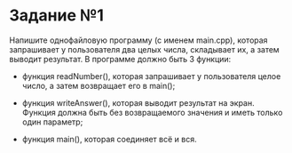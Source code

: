 # Задание №1

Напишите однофайловую программу (с именем main.cpp), которая запрашивает у пользователя два целых числа, складывает их, а затем выводит результат. В программе должно быть 3 функции:

- функция readNumber(), которая запрашивает у пользователя целое число, а затем возвращает его в main();

- функция writeAnswer(), которая выводит результат на экран. Функция должна быть без возвращаемого значения и иметь только один параметр;

- функция main(), которая соединяет всё и вся.
